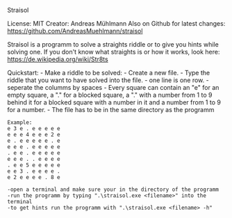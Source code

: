 Straisol

License: MIT
Creator: Andreas Mühlmann
Also on Github for latest changes: https://github.com/AndreasMuehlmann/straisol

Straisol is a programm to solve a straights riddle or to give you hints while solving one. If you don't know what straights is or how it works,
look here: https://de.wikipedia.org/wiki/Str8ts

Quickstart:
    - Make a riddle to be solved:
	- Create a new file.
        - Type the riddle that you want to have solved into the file.
        - one line is one row.
        - seperate the columms by spaces
        - Every square can contain an "e" for an empty square,
           a "." for a blocked square,
           a "." with a number from 1 to 9 behind it for a blocked square with a number in it and
           a number from 1 to 9 for a number.
        - The file has to be in the same directory as the programm

    Example:
    e 3 e . e e e e e 
    e e e 4 e e e 2 e 
    e . e e e e e . e 
    e e e . e e e e e 
    . e e . e e e e e 
    e e e . . e e e e 
    . e e 5 e e e e e 
    e e 3 . e e e e . 
    e 2 e e e e . 8 e 

    -open a terminal and make sure your in the directory of the programm
    -run the programm by typing ".\straisol.exe <filename>" into the terminal
    -to get hints run the programm with ".\straisol.exe <filename> -h"